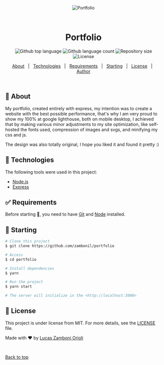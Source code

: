 <div align="center" id="top"> 
  <img src="./.github/app.gif" alt="Portfolio" />

&#xa0;

  <!-- <a href="https://portfolio.netlify.app">Demo</a> -->
</div>

<h1 align="center">Portfolio</h1>

<p align="center">
  <img alt="Github top language" src="https://img.shields.io/github/languages/top/zambonil/portfolio?color=56BEB8">

  <img alt="Github language count" src="https://img.shields.io/github/languages/count/zambonil/portfolio?color=56BEB8">

  <img alt="Repository size" src="https://img.shields.io/github/repo-size/zambonil/portfolio?color=56BEB8">

  <img alt="License" src="https://img.shields.io/github/license/zambonil/portfolio?color=56BEB8">

  <!-- <img alt="Github issues" src="https://img.shields.io/github/issues/zambonil/portfolio?color=56BEB8" /> -->

  <!-- <img alt="Github forks" src="https://img.shields.io/github/forks/zambonil/portfolio?color=56BEB8" /> -->

  <!-- <img alt="Github stars" src="https://img.shields.io/github/stars/zambonil/portfolio?color=56BEB8" /> -->
</p>

<!-- Status -->

<!-- <h4 align="center">
	🚧  Portfolio 🚀 Under construction...  🚧
</h4>

<hr> -->

<p align="center">
  <a href="#dart-about">About</a> &#xa0; | &#xa0; 
  <a href="#rocket-technologies">Technologies</a> &#xa0; | &#xa0;
  <a href="#white_check_mark-requirements">Requirements</a> &#xa0; | &#xa0;
  <a href="#checkered_flag-starting">Starting</a> &#xa0; | &#xa0;
  <a href="#memo-license">License</a> &#xa0; | &#xa0;
  <a href="https://github.com/zambonil" target="_blank">Author</a>
</p>

<br>

## :dart: About

My portfolio, created entirely with express, my intention was to create a website with the best possible performance, that's why I am very proud to show my 100% at google lighthouse, both on mobile desktop, I achieved that by making various minor adjustments to my site optimization, like self-hosted the fonts used, compression of images and svgs, and minifying my css and js.

The design was also totally original, I hope you liked it and found it pretty :)

## :rocket: Technologies

The following tools were used in this project:

- [Node.js](https://nodejs.org/en/)
- [Express](https://expressjs.com/)

## :white_check_mark: Requirements

Before starting :checkered_flag:, you need to have [Git](https://git-scm.com) and [Node](https://nodejs.org/en/) installed.

## :checkered_flag: Starting

```bash
# Clone this project
$ git clone https://github.com/zambonil/portfolio

# Access
$ cd portfolio

# Install dependencies
$ yarn

# Run the project
$ yarn start

# The server will initialize in the <http://localhost:3000>
```

## :memo: License

This project is under license from MIT. For more details, see the [LICENSE](LICENSE.md) file.

Made with :heart: by <a href="https://github.com/zambonil" target="_blank">Lucas Zamboni Orioli</a>

&#xa0;

<a href="#top">Back to top</a>
